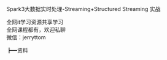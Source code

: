 Spark3大数据实时处理-Streaming+Structured Streaming 实战

全网it学习资源共享学习<br>全网课程都有，欢迎私聊<br>微信：jerryttom<br>

┣━资料